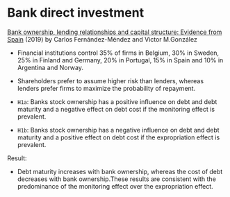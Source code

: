 # Bank direct investment


[Bank ownership, lending relationships and capital structure: Evidence from Spain][esp] (2019) by Carlos Fernández-Méndez and Victor M.González

[esp]: https://www.sciencedirect.com/science/article/pii/S2340943618302743


- Financial institutions control 35% of firms in Belgium, 30% in Sweden, 25% in Finland and Germany, 20% in Portugal, 15% in Spain and 10% in Argentina and Norway.

- Shareholders prefer to assume higher risk than lenders, whereas lenders prefer firms to maximize the probability of repayment.


- `H1a`: Banks stock ownership has a positive influence on debt and debt maturity and a negative effect on debt cost if the monitoring effect is prevalent.

- `H1b`: Banks stock ownership has a negative influence on debt and debt maturity and a positive effect on debt cost if the expropriation effect is prevalent.


Result:

- Debt maturity increases with bank ownership, whereas the cost of debt decreases with bank ownership.These results are consistent with the predominance of the monitoring effect over the expropriation effect.


